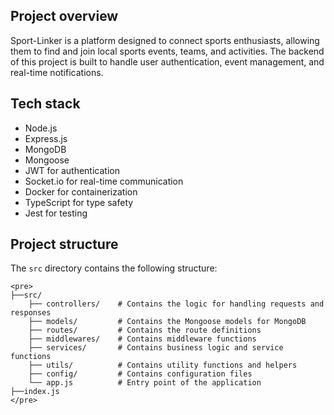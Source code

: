 ## Project overview

Sport-Linker is a platform designed to connect sports enthusiasts, allowing them to find and join local sports events, teams, and activities. The backend of this project is built to handle user authentication, event management, and real-time notifications.

## Tech stack

-   Node.js
-   Express.js
-   MongoDB
-   Mongoose
-   JWT for authentication
-   Socket.io for real-time communication
-   Docker for containerization
-   TypeScript for type safety
-   Jest for testing

## Project structure

The `src` directory contains the following structure:

```
<pre>
├──src/
    ├── controllers/    # Contains the logic for handling requests and responses
    ├── models/         # Contains the Mongoose models for MongoDB
    ├── routes/         # Contains the route definitions
    ├── middlewares/    # Contains middleware functions
    ├── services/       # Contains business logic and service functions
    ├── utils/          # Contains utility functions and helpers
    ├── config/         # Contains configuration files
    └── app.js          # Entry point of the application
├──index.js
</pre>
```
